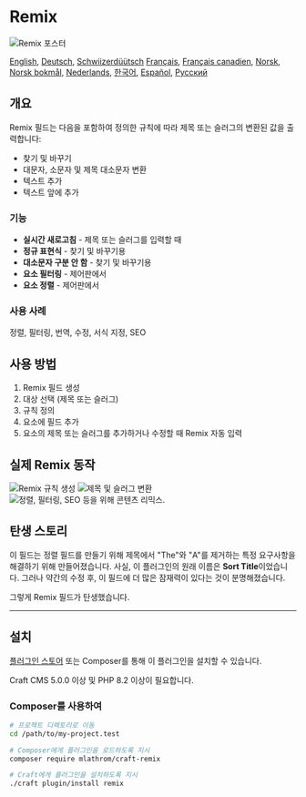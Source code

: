 # Remix

![Remix 포스터](https://mlathrom-storage-00.sfo3.cdn.digitaloceanspaces.com/github/mlathrom/craft-remix/remix-00-poster.jpg?v1)

[English](docs/en/README.md), [Deutsch](docs/de/README.md), [Schwiizerdüütsch](docs/de-CH/README.md)
[Français](docs/fr/README.md), [Français canadien](docs/fr-CA/README.md), [Norsk](docs/no/README.md), [Norsk bokmål](docs/nb/README.md), [Nederlands](docs/nl/README.md), [한국어](docs/ko/README.md), [Español](docs/es/README.md), [Русский](docs/ru/README.md)

## 개요

Remix 필드는 다음을 포함하여 정의한 규칙에 따라 제목 또는 슬러그의 변환된 값을 출력합니다:

 - 찾기 및 바꾸기
 - 대문자, 소문자 및 제목 대소문자 변환
 - 텍스트 추가
 - 텍스트 앞에 추가

### 기능
 - **실시간 새로고침** - 제목 또는 슬러그를 입력할 때
 - **정규 표현식** - 찾기 및 바꾸기용
 - **대소문자 구분 안 함** - 찾기 및 바꾸기용
 - **요소 필터링** - 제어판에서
 - **요소 정렬** - 제어판에서

### 사용 사례
정렬, 필터링, 번역, 수정, 서식 지정, SEO

## 사용 방법
1. Remix 필드 생성
2. 대상 선택 (제목 또는 슬러그)
3. 규칙 정의
4. 요소에 필드 추가
5. 요소의 제목 또는 슬러그를 추가하거나 수정할 때 Remix 자동 입력

## 실제 Remix 동작
![Remix 규칙 생성](https://mlathrom-storage-00.sfo3.cdn.digitaloceanspaces.com/github/mlathrom/craft-remix/remix-01-create-rules.jpg?v1)
![제목 및 슬러그 변환](https://mlathrom-storage-00.sfo3.cdn.digitaloceanspaces.com/github/mlathrom/craft-remix/remix-02-transform.jpg?v1)
![정렬, 필터링, SEO 등을 위해 콘텐츠 리믹스.](https://mlathrom-storage-00.sfo3.cdn.digitaloceanspaces.com/github/mlathrom/craft-remix/remix-03-remix-content.jpg?v2)

## 탄생 스토리
이 필드는 정렬 필드를 만들기 위해 제목에서 "The"와 "A"를 제거하는 특정 요구사항을 해결하기 위해 만들어졌습니다. 사실, 이 플러그인의 원래 이름은 **Sort Title**이었습니다. 그러나 약간의 수정 후, 이 필드에 더 많은 잠재력이 있다는 것이 분명해졌습니다.

그렇게 Remix 필드가 탄생했습니다.

---

## 설치

[플러그인 스토어](https://plugins.craftcms.com/remix) 또는 Composer를 통해 이 플러그인을 설치할 수 있습니다.

Craft CMS 5.0.0 이상 및 PHP 8.2 이상이 필요합니다.

### Composer를 사용하여

```bash
# 프로젝트 디렉토리로 이동
cd /path/to/my-project.test

# Composer에게 플러그인을 로드하도록 지시
composer require mlathrom/craft-remix

# Craft에게 플러그인을 설치하도록 지시
./craft plugin/install remix
```
